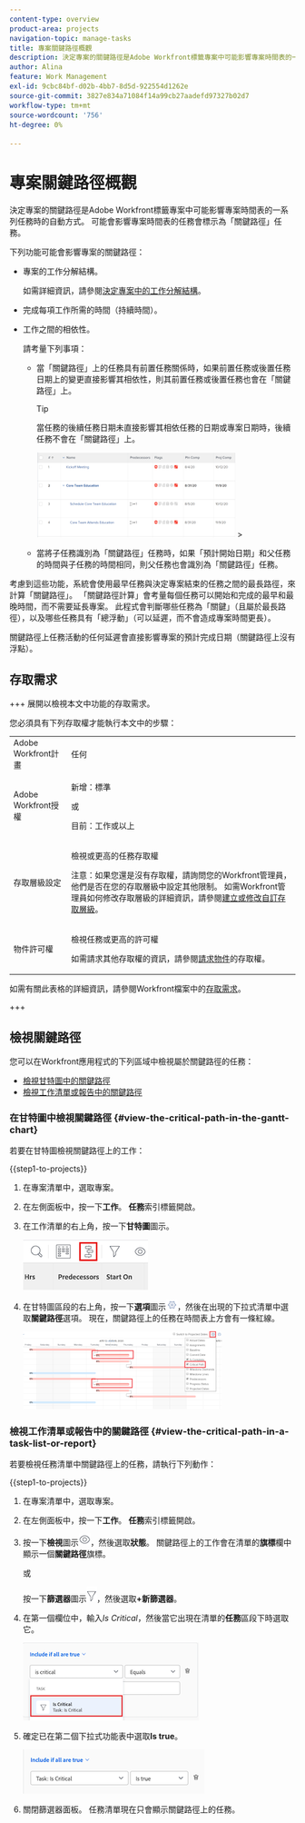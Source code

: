 ```yaml
---
content-type: overview
product-area: projects
navigation-topic: manage-tasks
title: 專案關鍵路徑概觀
description: 決定專案的關鍵路徑是Adobe Workfront標籤專案中可能影響專案時間表的一系列任務時的自動方式。 可能會影響專案時間表的任務會標示為「關鍵路徑」任務。
author: Alina
feature: Work Management
exl-id: 9cbc84bf-d02b-4bb7-8d5d-922554d1262e
source-git-commit: 3827e834a71084f14a99cb27aadefd97327b02d7
workflow-type: tm+mt
source-wordcount: '756'
ht-degree: 0%

---
```


# 專案關鍵路徑概觀

<!-- Audited: 5/2025 -->

決定專案的關鍵路徑是Adobe Workfront標籤專案中可能影響專案時間表的一系列任務時的自動方式。 可能會影響專案時間表的任務會標示為「關鍵路徑」任務。

下列功能可能會影響專案的關鍵路徑：

* 專案的工作分解結構。

  如需詳細資訊，請參閱[決定專案中的工作分解結構](../../../manage-work/projects/planning-a-project/determine-project-work-breakdown-structure.md)。

* 完成每項工作所需的時間（持續時間）。
* 工作之間的相依性。

  請考量下列事項：

   * 當「關鍵路徑」上的任務具有前置任務關係時，如果前置任務或後置任務日期上的變更直接影響其相依性，則其前置任務或後置任務也會在「關鍵路徑」上。

     >[!TIP]
     >
     >當任務的後續任務日期未直接影響其相依任務的日期或專案日期時，後續任務不會在「關鍵路徑」上。
     >
     >
     >![](assets/successor-not-on-critical-path-350x150.png)     >
     >

   * 當將子任務識別為「關鍵路徑」任務時，如果「預計開始日期」和父任務的時間與子任務的時間相同，則父任務也會識別為「關鍵路徑」任務。

考慮到這些功能，系統會使用最早任務與決定專案結束的任務之間的最長路徑，來計算「關鍵路徑」。 「關鍵路徑計算」會考量每個任務可以開始和完成的最早和最晚時間，而不需要延長專案。 此程式會判斷哪些任務為「關鍵」（且屬於最長路徑），以及哪些任務具有「總浮動」（可以延遲，而不會造成專案時間更長）。

關鍵路徑上任務活動的任何延遲會直接影響專案的預計完成日期（關鍵路徑上沒有浮點）。

## 存取需求

+++ 展開以檢視本文中功能的存取需求。

您必須具有下列存取權才能執行本文中的步驟：

<table style="table-layout:auto"> 
 <col> 
 <col> 
 <tbody> 
  <tr> 
   <td role="rowheader">Adobe Workfront計畫</td> 
   <td> <p>任何</p> </td> 
  </tr> 
  <tr> 
   <td role="rowheader">Adobe Workfront授權</td> 
   <td> 
   <p>新增：標準<p>
   <p>或</p>
   <p>目前：工作或以上</p>
    </td> 
  </tr> 
  <tr> 
   <td role="rowheader">存取層級設定</td> 
   <td> <p>檢視或更高的任務存取權</p> <p>注意：如果您還是沒有存取權，請詢問您的Workfront管理員，他們是否在您的存取層級中設定其他限制。 如需Workfront管理員如何修改存取層級的詳細資訊，請參閱<a href="../../../administration-and-setup/add-users/configure-and-grant-access/create-modify-access-levels.md" class="MCXref xref">建立或修改自訂存取層級</a>。</p> </td> 
  </tr> 
  <tr> 
   <td role="rowheader">物件許可權</td> 
   <td> <p>檢視任務或更高的許可權 </p> <p>如需請求其他存取權的資訊，請參閱<a href="../../../workfront-basics/grant-and-request-access-to-objects/request-access.md" class="MCXref xref">請求物件</a>的存取權。</p> </td> 
  </tr> 
 </tbody> 
</table>

如需有關此表格的詳細資訊，請參閱Workfront檔案中的[存取需求](/help/quicksilver/administration-and-setup/add-users/access-levels-and-object-permissions/access-level-requirements-in-documentation.md)。


+++

## 檢視關鍵路徑

您可以在Workfront應用程式的下列區域中檢視屬於關鍵路徑的任務：

* [檢視甘特圖中的關鍵路徑](#view-the-critical-path-in-the-gantt-chart)
* [檢視工作清單或報告中的關鍵路徑](#view-the-critical-path-in-a-task-list-or-report)

### 在甘特圖中檢視關鍵路徑 {#view-the-critical-path-in-the-gantt-chart}

若要在甘特圖檢視關鍵路徑上的工作：

{{step1-to-projects}}

1. 在專案清單中，選取專案。

1. 在左側面板中，按一下&#x200B;**工作**。 **任務**&#x200B;索引標籤開啟。

1. 在工作清單的右上角，按一下&#x200B;**甘特圖**&#x200B;圖示。

   ![gantt_chart_icon__1_.png](assets/gantt-icon.png)

1. 在甘特圖區段的右上角，按一下&#x200B;**選項**&#x200B;圖示![選項圖示](assets/options-icon.png)，然後在出現的下拉式清單中選取&#x200B;**關鍵路徑**&#x200B;選項。 現在，關鍵路徑上的任務在時間表上方會有一條紅線。

   ![crtical_path_on_gantt__1_.png](assets/crtitical-path-on-gantt--1--350x137.png)

### 檢視工作清單或報告中的關鍵路徑 {#view-the-critical-path-in-a-task-list-or-report}

若要檢視任務清單中關鍵路徑上的任務，請執行下列動作：

{{step1-to-projects}}

1. 在專案清單中，選取專案。

1. 在左側面板中，按一下&#x200B;**工作**。 **任務**&#x200B;索引標籤開啟。

1. 按一下&#x200B;**檢視**&#x200B;圖示![檢檢視示](assets/view-icon.png)，然後選取&#x200B;**狀態**。 關鍵路徑上的工作會在清單的&#x200B;**旗標**&#x200B;欄中顯示一個&#x200B;**關鍵路徑**&#x200B;旗標。

   或

   按一下&#x200B;**篩選器**&#x200B;圖示![篩選器圖示](assets/filters-icon.png)，然後選取&#x200B;**+新篩選器**。
1. 在第一個欄位中，輸入&#x200B;*Is Critical*，然後當它出現在清單的&#x200B;**任務**&#x200B;區段下時選取它。

   ![任務為關鍵篩選器](assets/task-is-critical.png)

1. 確定已在第二個下拉式功能表中選取&#x200B;**Is true**。

   ![Is True下拉式清單](assets/critical-path-filter.png)

1. 關閉篩選器面板。 任務清單現在只會顯示關鍵路徑上的任務。
